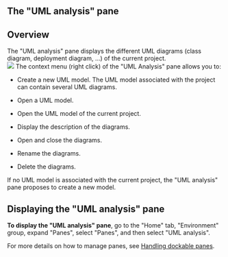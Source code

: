 


## The "UML analysis" pane
			



<a name="NOTE1"></a>
<a name="NOTE1_1"></a>


## Overview
<a name="overview_ELTTEXTE000094"></a>
The "UML analysis" pane displays the different UML diagrams (class diagram, deployment diagram, ...) of the current project.<br>![](https://doc.pcsoft.fr/en-US/images/image.awp?langid=3&name=VoletAnalyseUML.gif)
The context menu (right click) of the "UML Analysis" pane allows you to:

- Create a new UML model. The UML model associated with the project can contain several UML diagrams.

- Open a UML model.

- Open the UML model of the current project.

- Display the description of the diagrams.

- Open and close the diagrams.

- Rename the diagrams.

- Delete the diagrams.




If no UML model is associated with the current project, the "UML analysis" pane proposes to create a new model.

<a name="NOTE2"></a>
<a name="NOTE2_1"></a>


## Displaying the "UML analysis" pane
<a name="displaying_the_uml_analysis_pane_ELTTEXTE000118"></a>
**To display the "UML analysis" pane**, go to the "Home" tab, "Environment" group, expand "Panes", select "Panes", and then select "UML analysis".

For more details on how to manage panes, see [Handling dockable panes](../Editeurs/2027001.md).


